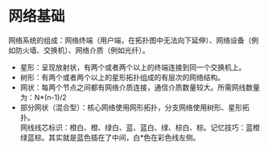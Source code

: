 # 网络基础
网络系统的组成：网络终端（用户端，在拓扑图中无法向下延伸）、网络设备（例如防火墙、交换机）、网络介质（例如光纤）。
- 星形：呈现放射状，有两个或者两个以上的终端连接到同一个交换机上。
- 树形：有两个或者两个以上的星形拓扑组成的有层次的网络结构。
- 网状：每两个节点之间都有网络介质连接，通信介质数量较大。所需网线数量为：N*(n-1)/2
- 部分网状（混合型）：核心网络使用网形拓扑，分支网络使用树形、星形拓扑。  
网线线芯标识：橙白、橙、绿白、蓝、蓝白、绿、棕白、棕。记忆技巧：蓝橙绿蓝棕。其实就是蓝色插在了中间，白\*色在彩色线左侧。
